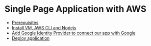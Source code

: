 # Single Page Application with AWS

* [Prerequisites](docs/Prerequisites.md)
* [Install VM, AWS CLI and Nodejs](docs/InstallVM.md)
* [Add Google Identity Provider to connect our app with Google](docs/Google-IDP.md)
* [Deploy application](docs/Deploy.md)
